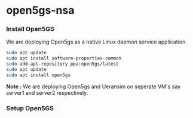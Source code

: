 # open5gs-nsa


### Install Open5GS
We are deploying Open5gs as a native Linux daemon service application.
```bash
sudo apt update
sudo apt install software-properties-common
sudo add-apt-repository ppa:open5gs/latest
sudo apt update
sudo apt install open5gs
```
**Note :** We are deploying Open5gs and Ueransim on seperate VM's say server1 and server2 respectively.

### Setup Open5GS
